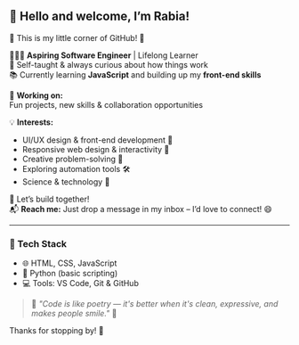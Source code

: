## 🎀 Hello and welcome, I’m Rabia!  

🌸 This is my little corner of GitHub! 🌸  

👩🏽‍💻 **Aspiring Software Engineer** | Lifelong Learner  
🌱 Self-taught & always curious about how things work  
📚 Currently learning **JavaScript** and building up my **front-end skills**  

🔭 **Working on:**  
Fun projects, new skills & collaboration opportunities  

💡 **Interests:**  
- UI/UX design & front-end development 📱  
- Responsive web design & interactivity 💫  
- Creative problem-solving 🧩  
- Exploring automation tools 🛠️  
- Science & technology 🧬  

🤝 Let’s build together!  
📬 **Reach me:** Just drop a message in my inbox – I’d love to connect! 😄  

---

### 💐 Tech Stack  
- 🌐 HTML, CSS, JavaScript  
- 🐍 Python (basic scripting)  
- 💻 Tools: VS Code, Git & GitHub  

> 🌸 *"Code is like poetry — it's better when it's clean, expressive, and makes people smile."* 🌸  

Thanks for stopping by! 🧁

<!---
RabiaHassen/RabiaHassen is a ✨ special ✨ repository because its `README.md` (this file) appears on your GitHub profile.
You can click the Preview link to take a look at your changes.
--->
